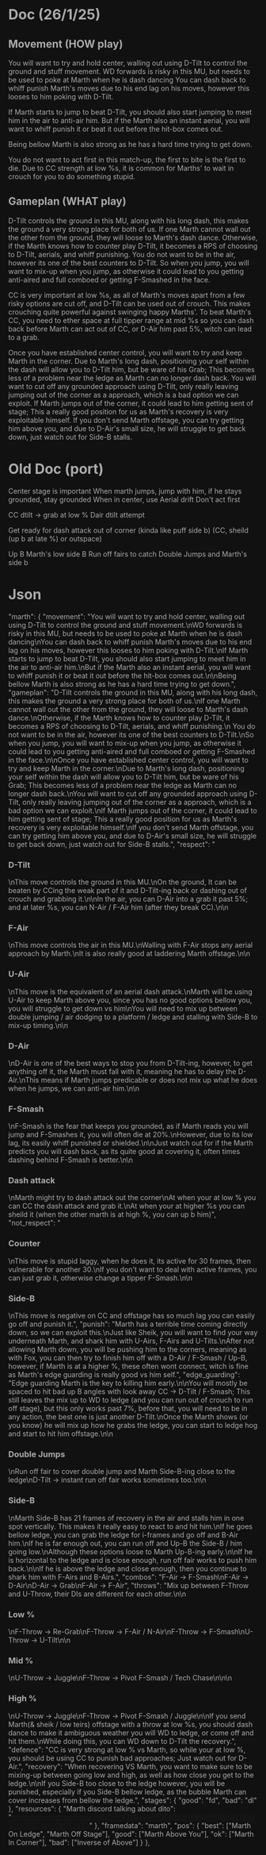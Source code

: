# Doc (26/1/25)

## Movement (HOW play)
You will want to try and hold center, walling out using D-Tilt to control the ground and stuff movement.
WD forwards is risky in this MU, but needs to be used to poke at Marth when he is dash dancing
You can dash back to whiff punish Marth's moves due to his end lag on his moves, however this looses to him poking with D-Tilt.


If Marth starts to jump to beat D-Tilt, you should also start jumping to meet him in the air to anti-air him.
But if the Marth also an instant aerial, you will want to whiff punish it or beat it out before the hit-box comes out.

Being bellow Marth is also strong as he has a hard time trying to get down.

You do not want to act first in this match-up, the first to bite is the first to die. Due to CC strength at low %s, it is common for Marths' to wait in crouch for you to do something stupid.

## Gameplan (WHAT play)
D-Tilt controls the ground in this MU, along with his long dash, this makes the ground a very strong place for both of us.
If one Marth cannot wall out the other from the ground, they will loose to Marth's dash dance.
Otherwise, if the Marth knows how to counter play D-Tilt, it becomes a RPS of choosing to D-Tilt, aerials, and whiff punishing.
 You do not want to be in the air, however its one of the best counters to D-Tilt.
So when you jump, you will want to mix-up when you jump, as otherwise it could lead to you getting anti-aired and full comboed or getting F-Smashed in the face.

CC is very important at low %s, as all of Marth's moves apart from a few risky options are cut off, and D-Tilt can be used out of crouch.
This makes crouching quite powerful against swinging happy Marths'.
To beat Marth's CC, you need to ether space at full tipper range at mid %s so you can dash back before Marth can act out of CC, or D-Air him past 5%, witch can lead to a grab.

Once you have established center control, you will want to try and keep Marth in the corner.
Due to Marth's long dash, positioning your self within the dash will allow you to D-Tilt him, but be ware of his Grab; This becomes less of a problem near the ledge as Marth can no longer dash back.
You will want to cut off any grounded approach using D-Tilt, only really leaving jumping out of the corner as a approach, which is a bad option we can exploit.
If Marth jumps out of the corner, it could lead to him getting sent of stage; This a really good position for us as Marth's recovery is very exploitable himself.
If you don't send Marth offstage, you can try getting him above you, and due to D-Air's small size, he will struggle to get back down, just watch out for Side-B stalls.

# Old Doc (port)

Center stage is important
When marth jumps, jump with him, if he stays grounded, stay grounded
When in center, use Aerial drift
Don't act first

CC dtilt -> grab at low %
Dair dtilt attempt

Get ready for dash attack out of corner (kinda like puff side b) (CC, sheild (up b at late %) or outspace)

Up B Marth's low side B
Run off fairs to catch Double Jumps and Marth's side b

# Json

"marth": {
"movement": "You will want to try and hold center, walling out using D-Tilt to control the ground and stuff movement.\nWD forwards is risky in this MU, but needs to be used to poke at Marth when he is dash dancing\nYou can dash back to whiff punish Marth's moves due to his end lag on his moves, however this looses to him poking with D-Tilt.\nIf Marth starts to jump to beat D-Tilt, you should also start jumping to meet him in the air to anti-air him.\nBut if the Marth also an instant aerial, you will want to whiff punish it or beat it out before the hit-box comes out.\n\nBeing bellow Marth is also strong as he has a hard time trying to get down.",
"gameplan": "D-Tilt controls the ground in this MU, along with his long dash, this makes the ground a very strong place for both of us.\nIf one Marth cannot wall out the other from the ground, they will loose to Marth's dash dance.\nOtherwise, if the Marth knows how to counter play D-Tilt, it becomes a RPS of choosing to D-Tilt, aerials, and whiff punishing.\n You do not want to be in the air, however its one of the best counters to D-Tilt.\nSo when you jump, you will want to mix-up when you jump, as otherwise it could lead to you getting anti-aired and full comboed or getting F-Smashed in the face.\n\nOnce you have established center control, you will want to try and keep Marth in the corner.\nDue to Marth's long dash, positioning your self within the dash will allow you to D-Tilt him, but be ware of his Grab; This becomes less of a problem near the ledge as Marth can no longer dash back.\nYou will want to cut off any grounded approach using D-Tilt, only really leaving jumping out of the corner as a approach, which is a bad option we can exploit.\nIf Marth jumps out of the corner, it could lead to him getting sent of stage; This a really good position for us as Marth's recovery is very exploitable himself.\nIf you don't send Marth offstage, you can try getting him above you, and due to D-Air's small size, he will struggle to get back down, just watch out for Side-B stalls.",
"respect": "<h3>D-Tilt</h3>\nThis move controls the ground in this MU.\nOn the ground, It can be beaten by CCing the weak part of it and D-Tilt-ing back or dashing out of crouch and grabbing it.\n\nIn the air, you can D-Air into a grab it past 5%; and at later %s, you can N-Air / F-Air him (after they break CC).\n\n<h3>F-Air</h3>\nThis move controls the air in this MU.\nWalling with F-Air stops any aerial approach by Marth.\nIt is also really good at laddering Marth offstage.\n\n<h3>U-Air</h3>\nThis move is the equivalent of an aerial dash attack.\nMarth will be using U-Air to keep Marth above you, since you has no good options bellow you, you will struggle to get down vs him\nYou will need to mix up between double jumping / air dodging to a platform / ledge and stalling with Side-B to mix-up timing.\n\n<h3>D-Air</h3>\nD-Air is one of the best ways to stop you from D-Tilt-ing, however, to get anything off it, the Marth must fall with it, meaning he has to delay the D-Air.\nThis means if Marth jumps predicable or does not mix up what he does when he jumps, we can anti-air him.\n\n<h3>F-Smash</h3>\nF-Smash is the fear that keeps you grounded, as if Marth reads you will jump and F-Smashes it, you will often die at 20%.\nHowever, due to its low lag, its easily whiff punished or shielded.\n\nJust watch out for if the Marth predicts you will dash back, as its quite good at covering it, often times dashing behind F-Smash is better.\n\n<h3>Dash attack</h3>\nMarth might try to dash attack out the corner\nAt when your at low % you can CC the dash attack and grab it.\nAt when your at higher %s you can sheild it (when the other marth is at high %, you can up b him)",
"not_respect": "<h3>Counter</h3>\nThis move is stupid laggy, when he does it, its active for 30 frames, then vulnerable for another 30.\nIf you don't want to deal with active frames, you can just grab it, otherwise change a tipper F-Smash.\n\n<h3>Side-B</h3>\nThis move is negative on CC and offstage has so much lag you can easily go off and punish it.",
"punish": "Marth has a terrible time coming directly down, so we can exploit this.\nJust like Sheik, you will want to find your way underneath Marth, and shark him with U-Airs, F-Airs and U-Tilts.\nAfter not allowing Marth down, you will be pushing him to the corners, meaning as with Fox, you can then try to finish him off with a D-Air / F-Smash / Up-B, however, if Marth is at a higher %, these often wont connect, witch is fine as Marth's edge guarding is really good vs him self.",
"edge_guarding": "Edge guarding Marth is the key to killing him early.\n\nYou will mostly be spaced to hit bad up B angles with look away CC -> D-Tilt / F-Smash; This still leaves the mix up to WD to ledge (and you can run out of crouch to run off stage), but this only works past 7%, before that, you will need to be in any action, the best one is just another D-Tilt.\nOnce the Marth shows (or you know) he will mix up how he grabs the ledge, you can start to ledge hog and start to hit him offstage.\n\n<h3>Double Jumps</h3>\nRun off fair to cover double jump and Marth Side-B-ing close to the ledge\nD-Tilt -> instant run off fair works sometimes too.\n\n<h3>Side-B</h3>\nMarth Side-B has 21 frames of recovery in the air and stalls him in one spot vertically. This makes it really easy to react to and hit him.\nIf he goes bellow ledge, you can grab the ledge for i-frames and go off and B-Air him.\nIf he is far enough out, you can run off and Up-B the Side-B / him going low.\nAlthough these options loose to Marth Up-B-ing early.\n\nIf he is horizontal to the ledge and is close enough, run off fair works to push him back.\n\nIf he is above the ledge and close enough, then you continue to shark him with F-Airs and B-Airs.",
"combos": "F-Air -> F-Smash\nF-Air -> D-Air\nD-Air -> Grab\nF-Air -> F-Air",
"throws": "Mix up between F-Throw and U-Throw, their DIs are different for each other.\n\n<h3>Low %</h3>\nF-Throw -> Re-Grab\nF-Throw -> F-Air / N-Air\nF-Throw -> F-Smash\nU-Throw -> U-Tilt\n\n<h3>Mid %</h3>\nU-Throw -> Juggle\nF-Throw -> Pivot F-Smash / Tech Chase\n\n\n<h3>High %</h3>\nU-Throw -> Juggle\nF-Throw -> Pivot F-Smash / Juggle\n\nIf you send Marth(& sheik / low teirs) offstage with a throw at low %s, you should dash dance to make it ambiguous weather you will WD to ledge, or come off and hit them.\nWhile doing this, you can WD down to D-Tilt the recovery.",
"defence": "CC is very strong at low % vs Marth, so while your at low %, you should be using CC to punish bad approaches; Just watch out for D-Air.",
"recovery": "When recovering VS Marth, you want to make sure to be mixing-up between going low and high, as well as how close you get to the ledge.\n\nIf you Side-B too close to the ledge however, you will be punished, especially if you Side-B bellow ledge, as the bubble Marth can cover increases from bellow the ledge.",
"stages": {
"good": "fd",
"bad": "dl"
},
"resources": {
"Marth discord talking about dito": "https://discord.com/channels/187922949863374848/188668011534614537/365897193078652948"
},
"framedata": "marth",
"pos": {
"best": ["Marth On Ledge", "Marth Off Stage"],
"good": ["Marth Above You"],
"ok": ["Marth In Corner"],
"bad": ["Inverse of Above"]
}
},
<style>*, body, html{
	--text-color-fg: #AAAAAA;
	--text-color-bg: #111111;
	color: var(--text-color-fg);
	background-color: var(--text-color-bg);
}</style>